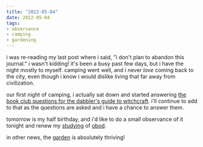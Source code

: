 ```yaml
---
title: "2022-05-04"
date: 2022-05-04
tags:
- observance
- camping
- gardening
---
```


i was re-reading my last post where i said, "i don't plan to abandon this journal." i wasn't kidding! it's been a busy past few days, but i have the night mostly to myself. camping went well, and i never _love_ coming back to the city, even though i know i would dislike living that far away from civilization.

our first night of camping, i actually sat down and started answering [the book club questions for the dabbler's guide to witchcraft](book%20club/the%20dabbler's%20guide%20to%20witchcraft.md). i'll continue to add to that as the questions are asked and i have a chance to answer them.

tomorrow is my half birthday, and i'd like to do a small observance of it tonight and renew my [studying](study.md) of [obod](obod.md).

in other news, the [garden](garden.md) is absolutely thriving!